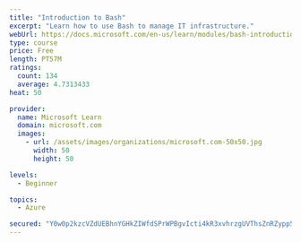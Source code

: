 ```yaml
---
title: "Introduction to Bash"
excerpt: "Learn how to use Bash to manage IT infrastructure."
webUrl: https://docs.microsoft.com/en-us/learn/modules/bash-introduction/
type: course
price: Free
length: PT57M
ratings:
  count: 134
  average: 4.7313433
heat: 50

provider:
  name: Microsoft Learn
  domain: microsoft.com
  images:
    - url: /assets/images/organizations/microsoft.com-50x50.jpg
      width: 50
      height: 50

levels:
  - Beginner

topics:
  - Azure

secured: "Y0w0p2kzcVZdUEBhnYGHkZIWfdSPrWPBgvIcti4kR3xvhrzgUVThsZnRZypp5yTxJ5OHEy+wq2x5BfZg5O5i5m4j25VfF5UQl7mDnQNxssttlC/zzwK5AkHKtwRl7xwlV0lm49AYFccp4asOhMBgQFwiuzvHIiLYLJanVdcB/VI4CBQNNKMdvh3CfbU3gcG3rc9R8WVObZBa7Taz5IJ1ysAAoOcRb/pvsjqhDxFHi8Rd5sDY2w0yYCV3w2h5j8l41rGaEwgnI0OTC0c7ol9B3bm84Prmi/hDm2JXKVLkJxaEe0neRkMnKmMjhqqtDgX1iXqYOBnmqhsIX+e/3oAG9lbQxZAXkEGBwUWVO09ti5IXdvQKyDWqt1ZECqEQhne5W9r0xAlAatEtEfCfeYZqSdazdnWe8woPGDIfSLGCFhc=;LxwFwnIJOhCobKND/fnTCg=="
---
```


